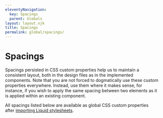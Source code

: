 ```yaml
---
eleventyNavigation:
  key: Spacings
  parent: Globals
layout: layout.njk
title: Spacings
permalink: global/spacings/
---
```


# Spacings

Spacings persisted in CSS custom properties help us to maintain a consistent layout, both in the design files as in the implemented components. Note that you are not forced to dogmatically use these custom properties everywhere. Instead, use them where it makes sense, for instance, if you wish to apply the same spacing between two elements as it is applied within an existing component.

All spacings listed below are available as global CSS custom properties after [importing Liquid stylesheets](introduction/getting-started/#import-stylesheets).

<docs-spacing var="--ld-sp-1" val="0.0625rem"></docs-spacing>
<docs-spacing var="--ld-sp-2" val="0.125rem"></docs-spacing>
<docs-spacing var="--ld-sp-4" val="0.25rem"></docs-spacing>
<docs-spacing var="--ld-sp-6" val="0.375rem"></docs-spacing>
<docs-spacing var="--ld-sp-8" val="0.5rem"></docs-spacing>
<docs-spacing var="--ld-sp-12" val="0.75rem"></docs-spacing>
<docs-spacing var="--ld-sp-16" val="1rem"></docs-spacing>
<docs-spacing var="--ld-sp-24" val="1.5rem"></docs-spacing>
<docs-spacing var="--ld-sp-32" val="2rem"></docs-spacing>
<docs-spacing var="--ld-sp-40" val="2.5rem"></docs-spacing>